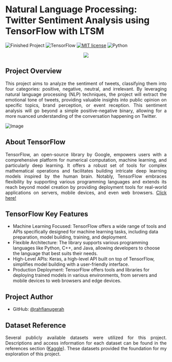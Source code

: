 # Natural Language Processing: Twitter Sentiment Analysis using TensorFlow with LTSM

![Finished Project]( https://img.shields.io/badge/Finished_Project-Yes-green)
![TensorFlow]( https://img.shields.io/badge/TensorFlow-v2.15.0-ff8500)
[![MIT license](https://img.shields.io/badge/License-MIT-blue.svg)](https://github.com/rahfianugerah/nlp-twitter-sentiment-analysis/blob/main/LICENSE)
![Python](https://img.shields.io/badge/Made_with-Python-blue.svg)

<div align="center">
  <img src="https://github.com/rahfianugerah/nlp-twitter-sentiment-analysis/assets/156213717/1010f123-602b-4fe9-bed1-25b8f212150c"/>
</div>

## Project Overview
<p align="justify">
  This project aims to analyze the sentiment of tweets, classifying them into four categories: positive, negative, neutral, and irrelevant. 
  By leveraging natural language processing (NLP) techniques, the project will extract the emotional tone of tweets, providing valuable 
  insights into public opinion on specific topics, brand perception, or event reception. 
  This sentiment analysis will go beyond a simple positive-negative binary, allowing for a more nuanced understanding of the conversation happening on Twitter.
</p>

![Image](https://github.com/rxzv/rpsic/assets/156213717/694cbca1-60dd-47ff-9a87-74efcc559bbb)

## About TensorFlow
<p align="justify">
  TensorFlow, an open-source library by Google, empowers users with a comprehensive platform for numerical computation, machine learning, and particularly deep learning. 
  It offers a robust set of tools for complex mathematical operations and facilitates building intricate deep learning models inspired by the human brain. 
  Notably, TensorFlow embraces flexibility by supporting various programming languages and extends its reach beyond model creation 
  by providing deployment tools for real-world applications on servers, mobile devices, and even web browsers. <a href="https://github.com/tensorflow/tensorflow">Click here!</a>
</p>

## TensorFlow Key Features
- Machine Learning Focused: TensorFlow offers a wide range of tools and APIs specifically designed for machine learning tasks, including data preparation, model building, training, and deployment.
- Flexible Architecture: The library supports various programming languages like Python, C++, and Java, allowing developers to choose the language that best suits their needs.
- High-Level APIs: Keras, a high-level API built on top of TensorFlow, simplifies model building with a user-friendly interface.
- Production Deployment: TensorFlow offers tools and libraries for deploying trained models in various environments, from servers and mobile devices to web browsers and edge devices.

## Project Author
- GitHub: [@rahfianugerah](https://www.github.com/rahfianugerah)

## Dataset Reference

<p align="justify">
  Several publicly available datasets were utilized for this project. 
  Descriptions and access information for each dataset can be found in the references section
  (<a href="https://www.kaggle.com/datasets/jp797498e/twitter-entity-sentiment-analysis">Kaggle</a>). These datasets provided the foundation for my exploration of this project.
</p>
